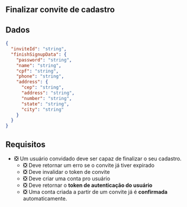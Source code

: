 ## Finalizar convite de cadastro

## Dados

```json
{
  "inviteId": "string",
  "finishSignupData": {
    "password": "string",
    "name": "string",
    "cpf": "string",
    "phone": "string",
    "address": {
      "cep": "string",
      "address": "string",
      "number": "string",
      "state": "string",
      "city": "string"
    }
  }
}
```

## Requisitos

- ❎ Um usuário convidado deve ser capaz de finalizar o seu cadastro.
  - ❎ Deve retornar um erro se o convite já tiver expirado
  - ❎ Deve invalidar o token de convite
  - ❎ Deve criar uma conta pro usuário
  - ❎ Deve retornar o **token de autenticação do usuário**
  - ❎ Uma conta criada a partir de um convite já é **confirmada** automaticamente.
